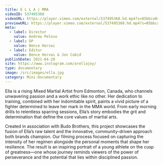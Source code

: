 ```yaml
---
title: E L L A | MMA
videoID: 537495368
videoURL: https://player.vimeo.com/external/537495368.hd.mp4?s=05bbca04422f4b4139cbcac1a5c7f7ca5bbc9ebd&profile_id=175
previewURL: https://player.vimeo.com/external/537495368.hd.mp4?s=05bbca04422f4b4139cbcac1a5c7f7ca5bbc9ebd&profile_id=175
meta:
  - label: Director
    value: Andrew Peloso
  - label: DP
    value: Bence Horvai
  - label: Editor
    value: Bence Horvai & Jon Cubid
publishDate: 2021-04-20
site: https://www.instagram.com/arellajoy/
type: documentary
image: /src/images/ella.jpg
category: Mini-Documentary
---
```

Ella is a rising Mixed Martial Artist from Edmonton, Canada, who channels unwavering passion and a work ethic like no other. Her dedication to training, combined with her indomitable spirit, paints a vivid picture of a fighter determined to leave her mark in the MMA world. From early morning drills to relentless sparring sessions, Ella’s story embodies the grit and determination that define the core values of martial arts.

Created in association with Budo Brothers, this project showcases the fusion of Ella’s raw talent and the innovative, community-driven approach both brands champion. Our filming process focused on capturing the intensity of her regimen alongside the personal moments that shape her resilience. The result is an inspiring portrait of a young athlete on the cusp of greatness—one whose journey reminds viewers of the power of perseverance and the potential that lies within disciplined passion.
